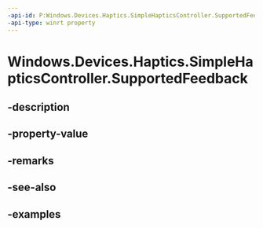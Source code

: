 ```yaml
---
-api-id: P:Windows.Devices.Haptics.SimpleHapticsController.SupportedFeedback
-api-type: winrt property
---
```


<!-- Property syntax.
public IVectorView<SimpleHapticsControllerFeedback> SupportedFeedback { get; }
-->

# Windows.Devices.Haptics.SimpleHapticsController.SupportedFeedback

## -description

## -property-value

## -remarks

## -see-also

## -examples

